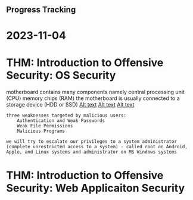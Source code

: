 ## Progress Tracking

# 2023-11-04
# THM: Introduction to Offensive Security: OS Security
motherboard contains many components namely
 central processing unit (CPU)
 memory chips (RAM) 
 the motherboard is usually connected to a storage device (HDD or SSD)
    [Alt text](image.png)
    [Alt text](image-1.png)
    [Alt text](image-2.png)

    three weaknesses targeted by malicious users:
        Authentication and Weak Passwords
        Weak File Permissions
        Malicious Programs

    we will try to escalate our privileges to a system administrator (complete unrestricted access to a system) - called root on Android, Apple, and Linux systems and administrator on MS Windows systems 


# THM: Introduction to Offensive Security: Web Applicaiton Security

